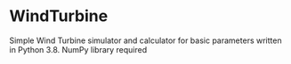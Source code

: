 # WindTurbine
Simple Wind Turbine simulator and calculator for basic parameters written in Python 3.8.
NumPy library required
